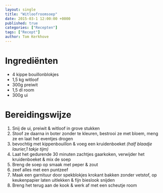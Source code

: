 ```yaml
---
layout: single
title: "Witloofroomsoep"
date: 2015-03-1 12:00:00 +0000
published: true
categories: ["Recepten"]
tags: ["Recept"]
author: Tom Kerkhove
---
```


# Ingrediënten
- 4 kippe bouillonblokjes
- 1,5 kg witloof
- 300g preiwit
- 1,5 dl room
- 300g ui

# Bereidingswijze

1. Snij de ui, preiwit & witloof in grove stukken
2. Stoof ze daarna in boter zonder te kleuren, bestrooi ze met bloem, meng ze en laat het eventjes drogen
3. bevochtig met kippenbouillon & voeg een kruidenboeket _(half blaadje laurier,1 takje tijm)_
4. Laat het gedurende 30 minuten zachtjes gaarkoken, verwijder het kruidenboeket & mix de soep
5. Breng de soep op smaak met peper & zout
6. zeef alles met een puntzeef
7. Maak een garnituur door spekblokjes krokant bakken zonder vetstof, op keukenpapier laten uitlekken & fijn bieslook snijden
8. Breng het terug aan de kook & werk af met een scheutje room